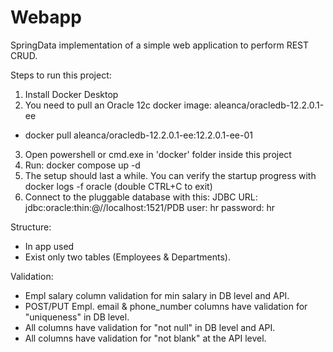 # Webapp

SpringData implementation of a simple web application to perform REST CRUD.

Steps to run this project:

1. Install Docker Desktop
2. You need to pull an Oracle 12c docker image: aleanca/oracledb-12.2.0.1-ee

- docker pull aleanca/oracledb-12.2.0.1-ee:12.2.0.1-ee-01

3. Open powershell or cmd.exe in 'docker' folder inside this project
4. Run: docker compose up -d
5. The setup should last a while. You can verify the startup progress with docker logs -f oracle (double CTRL+C to exit)
6. Connect to the pluggable database with this:
   JDBC URL: jdbc:oracle:thin:@//localhost:1521/PDB user: hr password: hr

Structure:

- In app used <Layered architecture>
- Exist only two tables (Employees & Departments).

Validation:

- Empl salary column validation for min salary in DB level and API.
- POST/PUT Empl. email & phone_number columns have validation for "uniqueness" in DB level.
- All columns have validation for "not null" in DB level and API.
- All columns have validation for "not blank" at the API level.